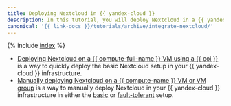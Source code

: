 ```yaml
---
title: Deploying Nextcloud in {{ yandex-cloud }}
description: In this tutorial, you will deploy Nextcloud in a {{ yandex-cloud }} infrastructure, integrated with {{ objstorage-full-name }}.
canonical: '{{ link-docs }}/tutorials/archive/integrate-nextcloud/'
---
```


{% include [index](../../../_tutorials/archive/integrate-nextcloud/index.md) %}

* [Deploying Nextcloud on a {{ compute-full-name }} VM using a {{ coi }}](./coi-based.md) is a way to quickly deploy the basic Nextcloud setup in your {{ yandex-cloud }} infrastructure.
* [Manually deploying Nextcloud on a {{ compute-name }} VM or VM group](./fault-tolerant.md) is a way to manually deploy Nextcloud in your {{ yandex-cloud }} infrastructure in either the [basic](./fault-tolerant.md#the-basic-variant) or [fault-tolerant](./fault-tolerant.md#the-redundant-variant) setup.